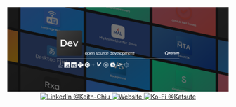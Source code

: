 <div align="center">
    <a href="https://github.com/KatsuteDev">
        <img alt="banner" src="https://raw.githubusercontent.com/KatsuteDev/.github/main/banner/banner.png">
    </a>
    <br>
    <a href="https://www.linkedin.com/in/keith-chiu">
        <img alt="LinkedIn @Keith-Chiu" src="https://img.shields.io/static/v1?label=&message=LinkedIn&style=for-the-badge&logo=LinkedIn&color=0A66C2&logoColor=white">
    </a>
    <a href="https://katsute.dev">
        <img alt="Website" src="https://img.shields.io/static/v1?label=&message=Website&style=for-the-badge&color=202020&logoColor=white&logo=github">
    </a>
    <a href="https://ko-fi.com/katsute">
        <img alt="Ko-Fi @Katsute" src="https://img.shields.io/static/v1?label=&message=Ko-fi&style=for-the-badge&logo=KoFi&color=FF5E5B&logoColor=white">
    </a>
</div>